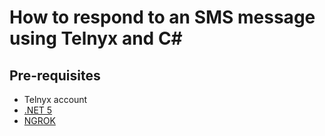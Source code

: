 # How to respond to an SMS message using Telnyx and C#

## Pre-requisites
- Telnyx account
- [.NET 5](https://dotnet.microsoft.com/download/dotnet/5.0)
- [NGROK](https://ngrok.com/download)
